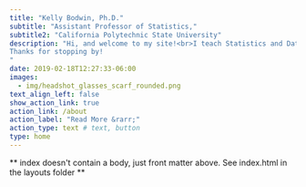 ```yaml
---
title: "Kelly Bodwin, Ph.D."
subtitle: "Assistant Professor of Statistics,"
subtitle2: "California Polytechnic State University"
description: "Hi, and welcome to my site!<br>I teach Statistics and Data Science at <a href='https://statistics.calpoly.edu/'>Cal Poly</a> in beautiful San Luis Obispo, California. My current research interests include cross-disciplinary work in <a href='https://polish-round-table-network.shinyapps.io/Polish-Individual-Networks/'>the Digital Humanities</a>, methodologies for <a href='https://arxiv.org/abs/1711.10427'>high-dimensional clustering</a>, and Data Science education. My personal interests include travel, camping and backpacking, board games, and the San Jose Sharks. <br><br><b> Here to learn?</b> <br> Many of the <a href='/courses/'>course materials</a> for my classes are free and open-source. I am also a <a href='https://education.rstudio.com/trainers'>Certified RStudio Trainer</a>.  Please <a href='/contact/'>contact me</a> to inquire about private tutoring, workshops, or trainings. <br><br> <b>Interested in my data science work?</b> <br> Read about my <a href='/projects/'>latest research projects</a>, or learn more about my <a href='/projects/'>R packages</a>. Don't hesitate to reach out with questions about my projects, or to submit feature requests on GitHub. <br> I offer <a href='/consulting/'>data science consulting services</a>, both as long-term contracted projects and as one time drop-in help.<br><br>
Thanks for stopping by!
"
date: 2019-02-18T12:27:33-06:00
images:
  - img/headshot_glasses_scarf_rounded.png
text_align_left: false
show_action_link: true
action_link: /about
action_label: "Read More &rarr;"
action_type: text # text, button
type: home
---
```


** index doesn't contain a body, just front matter above.
See index.html in the layouts folder **
